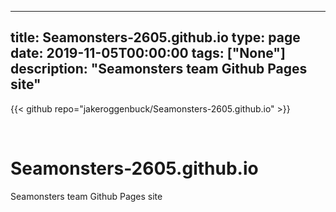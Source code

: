 
---
title: Seamonsters-2605.github.io
type: page
date: 2019-11-05T00:00:00
tags: ["None"]
description: "Seamonsters team Github Pages site"
---

{{< github repo="jakeroggenbuck/Seamonsters-2605.github.io" >}}

<br>

# Seamonsters-2605.github.io
Seamonsters team Github Pages site
